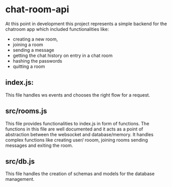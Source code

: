 # chat-room-api

At this point in development this project represents a simple backend for the chatroom app which included functionalities like:

- creating a new room,
- joining a room
- sending a message
- getting the chat history on entry in a chat room
- hashing the passwords
- quitting a room

## index.js:

This file handles ws events and chooses the right flow for a request.

## src/rooms.js

This file provides functionalities to index.js in form of functions. The functions in this file are well documented and it acts as
a point of abstraction between the websocket and database/memory. It handles complex functions like creating user/ rooom,
joining rooms sending messages and exiting the room.

## src/db.js

This file handles the creation of schemas and models for the database management.
